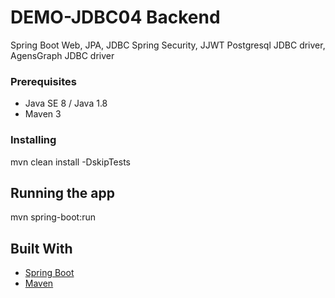 # DEMO-JDBC04 Backend

Spring Boot Web, JPA, JDBC
Spring Security, JJWT
Postgresql JDBC driver, AgensGraph JDBC driver

### Prerequisites

* Java SE 8 / Java 1.8
* Maven 3

### Installing

mvn clean install -DskipTests

## Running the app

mvn spring-boot:run

## Built With

* [Spring Boot](https://projects.spring.io/spring-boot/)
* [Maven](https://maven.apache.org/)
